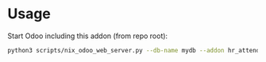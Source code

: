 # Usage

Start Odoo including this addon (from repo root):

```bash
python3 scripts/nix_odoo_web_server.py --db-name mydb --addon hr_attendance_report_theoretical_time
```
